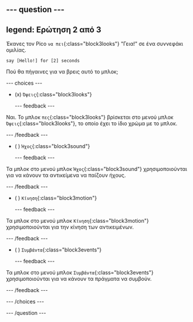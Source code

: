 
--- question ---
---
legend: Ερώτηση 2 από 3
---

Έκανες τον Pico `να πει`{:class="block3looks"} "Γεια!" σε ένα συννεφάκι ομιλίας.

```blocks3
say [Hello!] for [2] seconds
```

Πού θα πήγαινες για να βρεις αυτό το μπλοκ;

--- choices ---

- (x) `Όψεις`{:class="block3looks"}

  --- feedback ---

Ναι. Το μπλοκ `πες`{:class="block3looks"} βρίσκεται στο μενού μπλοκ `Όψεις`{:class="block3looks"}, το οποίο έχει το ίδιο χρώμα με το μπλοκ.

  --- /feedback ---

- ( ) `Ήχος`{:class="block3sound"}

  --- feedback ---

Τα μπλοκ στο μενού μπλοκ `Ήχος`{:class="block3sound"} χρησιμοποιούνται για να κάνουν τα αντικείμενα να παίζουν ήχους.

  --- /feedback ---

- ( ) `Κίνηση`{:class="block3motion"}

  --- feedback ---

Τα μπλοκ στο μενού μπλοκ `Κίνηση`{:class="block3motion"} χρησιμοποιούνται για την κίνηση των αντικειμένων.

  --- /feedback ---

- ( ) `Συμβάντα`{:class="block3events"}

  --- feedback ---

Τα μπλοκ στο μενού μπλοκ `Συμβάντα`{:class="block3events"} χρησιμοποιούνται για να κάνουν τα πράγματα να συμβούν.

  --- /feedback ---

--- /choices ---

--- /question ---
